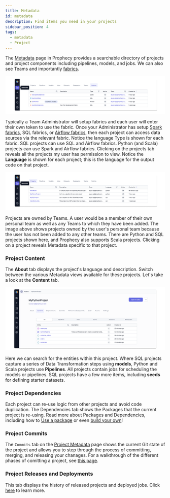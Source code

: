 ```yaml
---
title: Metadata
id: metadata
description: Find items you need in your projects
sidebar_position: 4
tags:
  - metadata
  - Project
---
```


The [Metadata](https://app.prophecy.io/metadata/entity/user) page in Prophecy provides a searchable directory of projects and project components including pipelines, models, and jobs. We can also see Teams and importantly [fabrics](/docs/get-started/concepts/fabrics/fabrics.md).

![Project Metadata](./img/project_metadata_1.png)

Typically a Team Administrator will setup fabrics and each user will enter their own token to use the fabric. Once your Administrator has setup [Spark fabrics](/docs/administration/Spark-fabrics/fabrics.md), SQL fabrics, or [Airflow fabrics](/Orchestration/airflow/setup/setup.md), then each project can access data sources via the relevant fabric. Notice the language Type is shown for each fabric. SQL projects can use SQL and Airflow fabrics. Python (and Scala) projects can use Spark and Airflow fabrics. Clicking on the projects tab reveals all the projects my user has permission to view. Notice the **Language** is shown for each project; this is the language for the output code on that project.

![Project Metadata SQL](./img/project_metadata_2.png)

Projects are owned by Teams. A user would be a member of their own personal team as well as any Teams to which they have been added. The image above shows projects owned by the user's personal team because the user has not been added to any other teams. There are Python and SQL projects shown here, and Prophecy also supports Scala projects. Clicking on a project reveals Metadata specific to that project.

### Project Content

The **About** tab displays the project's language and description. Switch between the various Metadata views available for these projects. Let's take a look at the **Content** tab.

![Project Metadata Python](./img/project_metadata_4.png)

Here we can search for the entities within this project. Where SQL projects capture a series of Data Transformation steps using **models**, Python and Scala projects use **Pipelines**. All projects contain jobs for scheduling the models or pipelines. SQL projects have a few more items, including **seeds** for defining starter datasets.

### Project Dependencies

Each project can re-use logic from other projects and avoid code duplication. The Dependencies tab shows the Packages that the current project is re-using. Read more about Packages and Dependencies, including how to [Use a package](/docs/extensibility/package-hub/package-hub.md#use-a-package) or even [build your own](/docs/extensibility/package-hub/package-hub.md#build-a-package)!

### Project Commits

The `Commits` tab on the [Project Metadata](#project-metadata) page shows the current Git state of the project and allows you to step through the process of committing, merging, and releasing your chanages. For a walkthrough of the different phases of comitting a project, see [this page](/docs/get-started/concepts/project/project.md#3-integrate-changes).

### Project Releases and Deployments

This tab displays the history of released projects and deployed jobs. Click [here](docs/ci-cd/deployment/deployment.md) to learn more.
